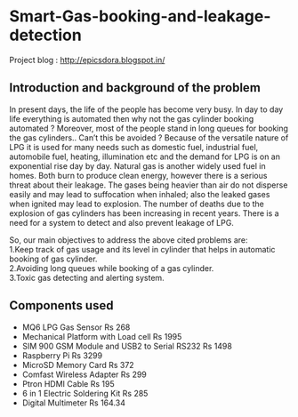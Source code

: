 ﻿# Smart-Gas-booking-and-leakage-detection

Project blog : http://epicsdora.blogspot.in/

## Introduction and background of the problem

  In present days, the life of the people has become very busy. In day to day life everything is automated then why not the gas cylinder booking automated ? Moreover, most of the people stand in long queues for booking the gas cylinders.. Can’t this be avoided ? Because of the versatile nature of LPG it is used for many needs such as domestic fuel, industrial fuel, automobile fuel, heating, illumination etc and the demand for LPG is on an exponential rise day by day. Natural gas is another widely used fuel in homes. Both burn to produce clean energy, however there is a serious threat about their leakage. The gases being heavier than air do not disperse easily and may lead to suffocation when inhaled; also the leaked gases when ignited may lead to explosion. The number of deaths due to the explosion of gas cylinders has been increasing in recent years. There is  a need for a system to detect and also prevent leakage of LPG.

So, our main objectives to address the above cited problems are:  
1.Keep track of gas usage and its level in cylinder that helps in automatic booking of gas cylinder.  
2.Avoiding long queues while booking of a gas cylinder.  
3.Toxic gas detecting and alerting system.  


## Components used

* MQ6 LPG Gas Sensor  Rs 268 
* Mechanical Platform with Load cell Rs 1995
* SIM 900 GSM Module and USB2 to Serial RS232 Rs 1498
* Raspberry Pi Rs 3299
* MicroSD Memory Card Rs 372
* Comfast Wireless Adapter Rs 299
* Ptron HDMI Cable Rs 195
* 6 in 1 Electric Soldering Kit  Rs 285
* Digital Multimeter Rs 164.34
